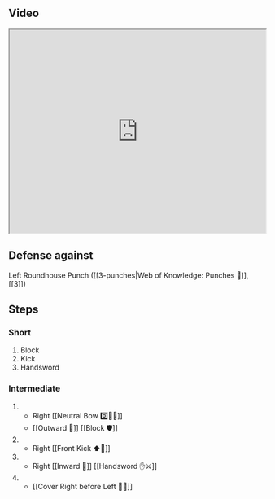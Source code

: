 ## Video

<iframe src="https://www.youtube.com/embed/IXZ6kr4VHQw?start=29&end=46" width="100%" height="400"></iframe>

## Defense against

Left Roundhouse Punch ([[3-punches|Web of Knowledge: Punches 👊]], [[3]])

## Steps

### Short

1. Block
2. Kick
3. Handsword

### Intermediate

1.  -   Right [[Neutral Bow 0️⃣🧍‍♂️]]
    - [[Outward 🔼]] [[Block 🛡️]]
2.  -   Right [[Front Kick ⬆️🦵]]
3.  -   Right [[Inward 🔽]] [[Handsword ✋⚔️]]
4.  -   [[Cover Right before Left 🦶🔄]]
